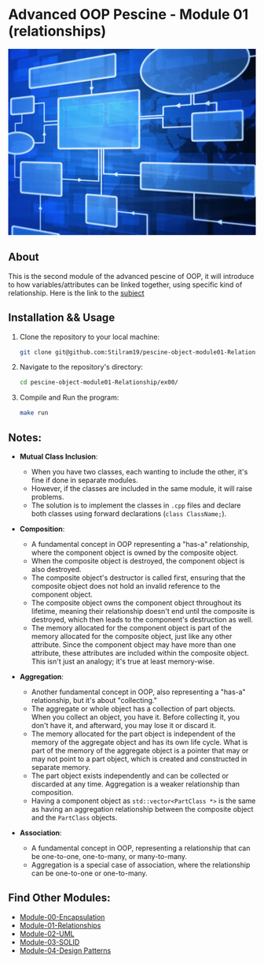 # Advanced OOP Pescine - Module 01 (relationships)

![](resources/intro.webp)

## About

This is the second module of the advanced pescine of OOP, it will introduce to how variables/attributes can be linked together, using specific kind of relationship.
Here is the link to the [subject](https://cdn.intra.42.fr/pdf/pdf/109506/en.subject.pdf)

## Installation && Usage

1. Clone the repository to your local machine:

   ```bash
   git clone git@github.com:Stilram19/pescine-object-module01-Relationship.git
   ```

2. Navigate to the repository's directory:

    ```bash
    cd pescine-object-module01-Relationship/ex00/
    ```

3. Compile and Run the program:

   ``` bash
   make run
   ```

## Notes:

- **Mutual Class Inclusion**:
  - When you have two classes, each wanting to include the other, it's fine if done in separate modules. 
  - However, if the classes are included in the same module, it will raise problems.
  - The solution is to implement the classes in `.cpp` files and declare both classes using forward declarations (`class ClassName;`).

- **Composition**:
  - A fundamental concept in OOP representing a "has-a" relationship, where the component object is owned by the composite object.
  - When the composite object is destroyed, the component object is also destroyed. 
  - The composite object's destructor is called first, ensuring that the composite object does not hold an invalid reference to the component object.
  - The composite object owns the component object throughout its lifetime, meaning their relationship doesn't end until the composite is destroyed, which then leads to the component's destruction as well.
  - The memory allocated for the component object is part of the memory allocated for the composite object, just like any other attribute. Since the component object may have more than one attribute, these attributes are included within the composite object. This isn't just an analogy; it's true at least memory-wise.

- **Aggregation**:
  - Another fundamental concept in OOP, also representing a "has-a" relationship, but it's about "collecting."
  - The aggregate or whole object has a collection of part objects. When you collect an object, you have it. Before collecting it, you don't have it, and afterward, you may lose it or discard it.
  - The memory allocated for the part object is independent of the memory of the aggregate object and has its own life cycle. What is part of the memory of the aggregate object is a pointer that may or may not point to a part object, which is created and constructed in separate memory.
  - The part object exists independently and can be collected or discarded at any time. Aggregation is a weaker relationship than composition.
  - Having a component object as `std::vector<PartClass *>` is the same as having an aggregation relationship between the composite object and the `PartClass` objects.

- **Association**:
  - A fundamental concept in OOP, representing a relationship that can be one-to-one, one-to-many, or many-to-many.
  - Aggregation is a special case of association, where the relationship can be one-to-one or one-to-many.


## Find Other Modules:
- [Module-00-Encapsulation](https://github.com/Stilram19/pescine-object-module00-encapsulation)
- [Module-01-Relationships](https://github.com/Stilram19/pescine-object-module01-Relationship)
- [Module-02-UML](https://github.com/Stilram19/pescine-object-module02-UML)
- [Module-03-SOLID](https://github.com/Stilram19/pescine-object-module03-SOLID)
- [Module-04-Design Patterns](https://github.com/Stilram19/pescine-object-module04-DesignPatterns)
